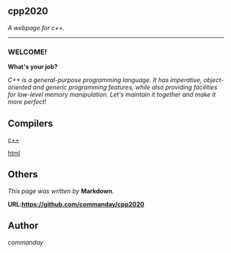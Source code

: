 ## cpp2020

*A webpage for c++.*
***
### WELCOME!
**What's your job?**

*C++ is a general-purpose programming language. It has imperative, object-oriented and generic programming features, while also providing facilities for low-level memory manipulation. Let's maintain it together and make it more perfect!*
## Compilers

[c++](https://c.runoob.com/compile/12)

[html](https://c.runoob.com/front-end/61)
## Others
*This page was written by* __Markdown__.

__URL:https://github.com/commanday/cpp2020__
## Author

*commanday*

